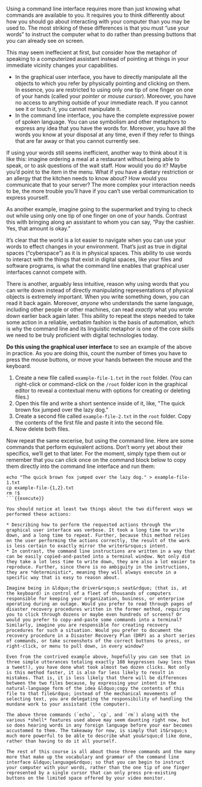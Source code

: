 Using a command line interface requires more than just knowing what commands are available to you. It requires you to think differently about how you should go about interacting with your computer than you may be used to. The most striking of these differences is that you must &ldquo;use your words&rdquo; to instruct the computer what to do rather than pressing buttons that you can already see on screen.

This may seem ineffecient at first, but consider how the metaphor of speaking to a computerized assistant instead of pointing at things in your immediate vicinity changes your capabilities.

* In the graphical user interface, you have to directly manipulate all the objects to which you refer by physically pointing and clicking on them. In essence, you are restricted to using only one tip of one finger on one of your hands (called your *pointer* or *mouse cursor*). Moreover, you have no access to anything outside of your immediate reach. If you cannot see it or touch it, you cannot manipulate it.
* In the command line interface, you have the complete expressive power of spoken language. You can use symbolism and other metaphors to express any idea that you have the words for. Moreover, you have all the words you know at your disposal at any time, even if they refer to things that are far away or that you cannot currently see.

If using your words still seems inefficient, another way to think about it is like this: imagine ordering a meal at a restaurant without being able to speak, or to ask questions of the wait staff. How would you do it? Maybe you&rsquo;d point to the item in the menu. What if you have a dietary restriction or an allergy that the kitchen needs to know about? How would you communicate that to your server? The more complex your interaction needs to be, the more trouble you&rsquo;ll have if you can&rsquo;t use verbal communication to express yourself.

As another example, imagine going to the supermarket and trying to check out while using only one tip of one finger on one of your hands. Contrast this with bringing along an assistant to whom you can say, &ldquo;Pay the cashier. Yes, that amount is okay.&rdquo;

It&rsquo;s clear that the world is a lot easier to navigate when you can use your words to effect changes in your environment. That&rsquo;s just as true in digital spaces (&ldquo;cyberspace&rdquo;) as it is in physical spaces. This ability to use words to interact with the things that exist in digital spaces, like your files and software programs, is what the command line enables that graphical user interfaces cannot compete with.

There is another, arguably less intuitive, reason why using words that you can write down instead of directly manipulating representations of physical objects is extremely important. When you write something down, you can read it back again. Moreover, *anyone* who understands the same language, including other people or other machines, can read *exactly* what you wrote down earlier back again later. This ability to repeat the steps needed to take some action in a reliable, verbatim fashion is the basis of automation, which is why the command line and its linguistic metaphor is one of the core skills we need to be truly proficient with digital technologies today.

**Do this using the graphical user interface** to see an example of the above in practice. As you are doing this, count the number of times you have to press the mouse buttons, or move your hands between the mouse and the keyboard.

1. Create a new file called `example-file-1.txt` in the `root` folder. (You can right-click or command-click on the `/root` folder icon in the graphical editor to reveal a contextual menu with options for creating or deleting files.)
1. Open this file and write a short sentence inside of it, like, "The quick brown fox jumped over the lazy dog."
1. Create a second file called `example-file-2.txt` in the `root` folder. Copy the contents of the first file and paste it into the second file.
1. Now delete both files.

Now repeat the same excerise, but using the command line. Here are some commands that perform equivalent actions. Don&rsquo;t worry  yet about their specifics, we&rsquo;ll get to that later. For the moment, simply type them out or remember that you can click once on the command block below to copy them directly into the command line interface and run them:

```
echo "The quick brown fox jumped over the lazy dog." > example-file-1.txt
cp example-file-{1,2}.txt
rm !$
```{{execute}}

You should notice at least two things about the two different ways we performed these actions:

* Describing how to perform the requested actions through the graphical user interface was verbose. It took a long time to write down, and a long time to repeat. Further, because this method relies on the user performing the actions correctly, the result of the work is less certain to exactly mirror the writer&rsquo;s intent.
* In contrast, the command line instructions are written in a way that can be easily copied-and-pasted into a terminal window. Not only did they take a lot less time to write down, they are also a lot easier to reproduce. Further, since there is no ambiguity in the instructions, they are *deterministic*, meaning they will always execute in a specific way that is easy to reason about.

Imagine being in &ldquo;the driver&rsquo;s seat&rdquo; (that is, at the keyboard) in control of a fleet of thousands of computers responsible for keeping your organization, business, or enterprise operating during an outage. Would you prefer to read through pages of disaster recovery procedures written in the former method, requiring you to click through dozens or maybe even hundreds of screens? Or would you prefer to copy-and-paste some commands into a terminal? Similarly, imagine you are responsible for creating recovery procedures for such a situation. Would you prefer to document the recovery procedure in a Disaster Recovery Plan (DRP) as a short series of commands, or take screenshots of the correct buttons to press, or right-click, or menu to pull down, in every window?

Even from the contrived example above, hopefully you can see that in three simple utterances totaling exactly 108 keypresses (way less than a tweet!), you have done what took almost two dozen clicks. Not only is this method faster, it is also far less likely to result in mistakes. That is, it is less likely that there will be differences between the two files because, by expressing your intent in the natural-language form of the idea &ldquo;copy the contents of this file to that file&rdquo; instead of the mechanical movements of selecting text, you are delegating the responsibility of handling the mundane work to your assistant (the computer).

The above three commands (`echo`, `cp`, and `rm`) along with the various *shell* features used above may seem daunting right now, but so does hearing words in any foreign language before your ear becomes accustomed to them. The takeaway for now, is simply that it&rsquo;s much more powerful to be able to describe what you&rsquo;d like done, rather than having to do it all yourself.

The rest of this course is all about those three commands and the many more that make up the vocabulary and grammar of the command line interface &ldquo;language&rdquo; so that you can begin to instruct your computer with your words, rather than the one tip of one finger represented by a single cursor that can only press pre-existing buttons on the limited space offered by your video monitor.
